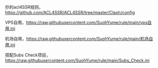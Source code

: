 抄的acl4SSR规则，https://github.com/ACL4SSR/ACL4SSR/tree/master/Clash/config

VPS自用，https://raw.githubusercontent.com/SuohYume/rule/main/vps自用.ini

机场自用，https://raw.githubusercontent.com/SuohYume/rule/main/机场自用.ini

搭配Subs Check项目，https://raw.githubusercontent.com/SuohYume/rule/main/Subs_Check.ini
